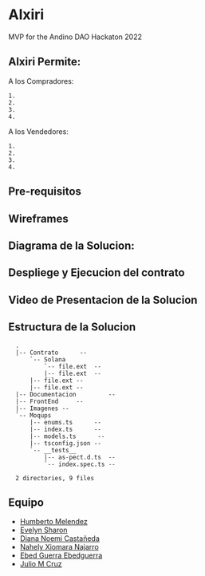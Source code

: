 # Alxiri
MVP for the Andino DAO Hackaton 2022

## Alxiri Permite:

A los Compradores:

    1. 
    2. 
    3. 
    4. 


A los Vendedores:

    1. 
    2. 
    3. 
    4. 

## Pre-requisitos

## Wireframes

## Diagrama de la Solucion:

## Despliege y Ejecucion del contrato

## Video de Presentacion de la Solucion

## Estructura de la Solucion 
```
  .
  |-- Contrato      -- 
      `-- Solana 
          `-- file.ext  -- 
          |-- file.ext  -- 
      |-- file.ext -- 
      |-- file.ext -- 
  |-- Documentacion         -- 
  |-- FrontEnd     -- 
  |-- Imagenes --
  `-- Moqups           
      |-- enums.ts      -- 
      |-- index.ts      -- 
      |-- models.ts      -- 
      |-- tsconfig.json -- 
      `-- __tests__     
          |-- as-pect.d.ts  -- 
          `-- index.spec.ts -- 

  2 directories, 9 files
```
## Equipo
- [Humberto Melendez](mailto:xxtochoxx@gmail.com)
- [Evelyn Sharon](mailto:egreyes8902@gmail.com)
- [Diana Noemi Castañeda](mailto:dianacastanedaalipio@gmail.com)
- [Nahely Xiomara Najarro](mailto:nahely12345@gmail.com)
- [Ebed Guerra Ebedguerra](mailto:bedguerra@gmail.com)
- [Julio M Cruz](mailto:julio.cruz@eb-ms.net)

